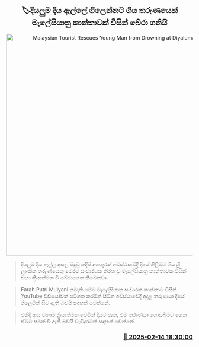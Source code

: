 <p align='center'><b><h2 align='center' title='Malaysian Tourist Rescues Young Man from Drowning at Diyaluma Falls'>🏷දියලුම දිය ඇල්ලේ ගිලෙන්නට ගිය තරුණයෙක් මැලේසියානු කාන්තාවක් විසින් බේරා ගනියි</h2></b></p>
<p align='center'><img src='https://helakuru.sgp1.cdn.digitaloceanspaces.com/esana/images/lib/malesia-women.jpg' width='600' alt='Malaysian Tourist Rescues Young Man from Drowning at Diyaluma Falls'></p>

> දියලුම දිය ඇල්ල අසල සිදුවූ හදිසි අනතුරක් අවස්ථාවේදී දියේ ගිලීමට ගිය ශ්‍රී ලාංකික තරුණයෙකු මෙරට සංචාරයක නිරත වූ මැලේසියානු කාන්තාවක විසින් වහා ක්‍රියාත්මක වී බේරාගෙන තිබෙනවා.

> Farah Putri Mulyani නමැති මෙම මැලේසියානු සංචාරක කාන්තාව විසින් YouTube වීඩියෝවක් පටිගත කරමින් සිටින අවස්ථාවේදී අදාළ තරුණයා දියේ ගිලෙමින් සිට ඇති බවයි සඳහන් වෙන්නේ.

> එහිදී ඇය වහාම ක්‍රියාත්මක වෙමින් දියට පැන, එම තරුණයා ගොඩබිමට ගෙන ඒමට සමත් වී ඇති බවයි වැඩිදුරටත් සඳහන් වෙන්නේ.



<h3 align='right'><a href='https://www.helakuru.lk/esana/p/107470/'>📅 2025-02-14 18:30:00</a></h3>
